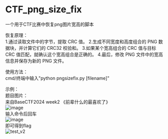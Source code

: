 # CTF_png_size_fix
一个用于CTF比赛中恢复png图片宽高的脚本

恢复原理：
</br>
1.通过读取文件中的字节，提取 CRC 值。
2.生成不同宽度和高度组合的 PNG 数据块，并计算它们的 CRC32 校验和。
3.如果某个宽高组合的 CRC 值与目标 CRC 值匹配，就确认这个宽高组合是正确的。
4.最后，修改 PNG 文件中的宽高信息并保存为新的 PNG 文件。

使用方法：</br>
cmd/终端中输入"python pngsizefix.py [filename]"

示例：<br>
题目图片：<br> 来自BaseCTF2024 week2 《前辈什么的最喜欢了》
<br>
![image](https://github.com/user-attachments/assets/411338d4-392c-4d02-a760-1a90ee013b9f)
<br>
输入命令后回车<br>
![image](https://github.com/user-attachments/assets/615e03a8-28e3-4855-8fdf-0182c9ff7a27)
<br>
即可得到flag<br>
![test_v2](https://github.com/user-attachments/assets/b4f3bd47-166b-4c53-9438-bbac7009a18b)
